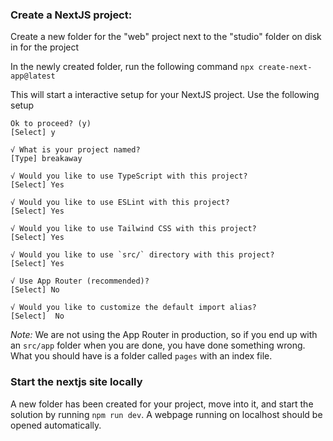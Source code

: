 ### Create a NextJS project:
Create a new folder for the "web" project next to the "studio" folder on disk in for the project

In the newly created folder, run the following command `npx create-next-app@latest`

This will start a interactive setup for your NextJS project. Use the following setup

```
Ok to proceed? (y) 
[Select] y

√ What is your project named? 
[Type] breakaway

√ Would you like to use TypeScript with this project? 
[Select] Yes

√ Would you like to use ESLint with this project? 
[Select] Yes

√ Would you like to use Tailwind CSS with this project? 
[Select] Yes

√ Would you like to use `src/` directory with this project? 
[Select] Yes

√ Use App Router (recommended)? 
[Select] No

√ Would you like to customize the default import alias? 
[Select]  No 
```

_Note:_ We are not using the App Router in production, so if you end up with an `src/app` folder when you are done, you have done something wrong. What you should have is a folder called `pages` with an index file.

### Start the nextjs site locally
A new folder has been created for your project, move into it, and start the solution by running `npm run dev`. 
A webpage running on localhost should be opened automatically. 
